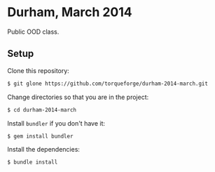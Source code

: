 # Durham, March 2014

Public OOD class.

## Setup

Clone this repository:

```bash
$ git glone https://github.com/torqueforge/durham-2014-march.git
```

Change directories so that you are in the project:

```bash
$ cd durham-2014-march
```

Install `bundler` if you don't have it:

```bash
$ gem install bundler
```

Install the dependencies:

```bash
$ bundle install
```


